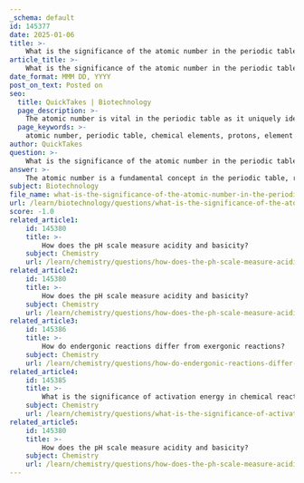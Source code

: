 ```yaml
---
_schema: default
id: 145377
date: 2025-01-06
title: >-
    What is the significance of the atomic number in the periodic table?
article_title: >-
    What is the significance of the atomic number in the periodic table?
date_format: MMM DD, YYYY
post_on_text: Posted on
seo:
  title: QuickTakes | Biotechnology
  page_description: >-
    The atomic number is vital in the periodic table as it uniquely identifies elements, determines their chemical properties, influences electron configuration, plays a role in ion formation, and helps predict undiscovered elements.
  page_keywords: >-
    atomic number, periodic table, chemical elements, protons, element identity, electron configuration, chemical properties, formation of ions, isotopes, predictive power
author: QuickTakes
question: >-
    What is the significance of the atomic number in the periodic table?
answer: >-
    The atomic number is a fundamental concept in the periodic table, representing the number of protons in the nucleus of an atom. Here are several key points highlighting its significance:\n\n1. **Identity of Elements**: The atomic number uniquely identifies each chemical element. For example, hydrogen has an atomic number of 1 (one proton), carbon has an atomic number of 6 (six protons), and iron has an atomic number of 26 (twenty-six protons). This unique identification is crucial for distinguishing between different elements.\n\n2. **Position in the Periodic Table**: Elements are arranged in the periodic table in order of increasing atomic number. This organization allows for a systematic understanding of the relationships between different elements. As you move from left to right across a period, the atomic number increases, which also influences the properties of the elements.\n\n3. **Chemical Properties**: The atomic number determines the electron configuration of an atom, particularly the arrangement of electrons in the outermost shell (valence electrons). Elements in the same group (vertical columns) have similar chemical properties because they have the same number of valence electrons, which influences their reactivity and the types of bonds they can form.\n\n4. **Formation of Ions**: The atomic number also plays a role in the formation of ions. Atoms can gain or lose electrons to achieve a stable electron configuration, resulting in positively charged ions (cations) or negatively charged ions (anions). The number of protons (atomic number) affects the attraction between the nucleus and the electrons, influencing how easily an atom can lose or gain electrons.\n\n5. **Isotopes**: While the atomic number defines the element, the number of neutrons can vary, leading to different isotopes of the same element. Isotopes have the same atomic number but different mass numbers due to the varying number of neutrons. This is important in fields such as nuclear chemistry and medicine.\n\n6. **Predictive Power**: The arrangement of elements by atomic number allows scientists to predict the existence and properties of undiscovered elements. The periodic trends observed, such as electronegativity, atomic radius, and ionization energy, are all influenced by the atomic number.\n\nIn summary, the atomic number is crucial for understanding the identity, properties, and behavior of elements in chemistry. It serves as the foundation for the organization of the periodic table and provides insights into the chemical relationships between different elements.
subject: Biotechnology
file_name: what-is-the-significance-of-the-atomic-number-in-the-periodic-table.md
url: /learn/biotechnology/questions/what-is-the-significance-of-the-atomic-number-in-the-periodic-table
score: -1.0
related_article1:
    id: 145380
    title: >-
        How does the pH scale measure acidity and basicity?
    subject: Chemistry
    url: /learn/chemistry/questions/how-does-the-ph-scale-measure-acidity-and-basicity
related_article2:
    id: 145380
    title: >-
        How does the pH scale measure acidity and basicity?
    subject: Chemistry
    url: /learn/chemistry/questions/how-does-the-ph-scale-measure-acidity-and-basicity
related_article3:
    id: 145386
    title: >-
        How do endergonic reactions differ from exergonic reactions?
    subject: Chemistry
    url: /learn/chemistry/questions/how-do-endergonic-reactions-differ-from-exergonic-reactions
related_article4:
    id: 145385
    title: >-
        What is the significance of activation energy in chemical reactions?
    subject: Chemistry
    url: /learn/chemistry/questions/what-is-the-significance-of-activation-energy-in-chemical-reactions
related_article5:
    id: 145380
    title: >-
        How does the pH scale measure acidity and basicity?
    subject: Chemistry
    url: /learn/chemistry/questions/how-does-the-ph-scale-measure-acidity-and-basicity
---
```


&nbsp;
